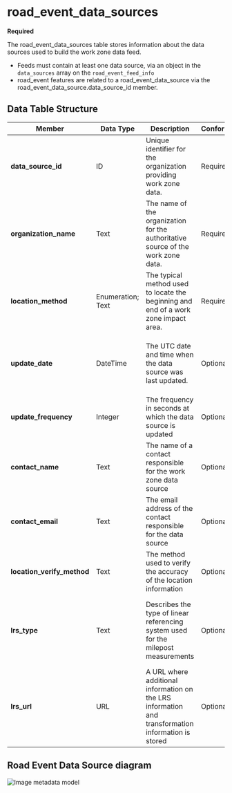 # road_event_data_sources
**Required**

The road_event_data_sources table stores information about the data sources used to build the work zone data feed.
- Feeds must contain at least one data source, via an object in the `data_sources` array on the `road_event_feed_info`
- road_event features are related to a road_event_data_source via the road_event_data_source.data_source_id member.

## Data Table Structure
Member | Data Type | Description | Conformance | Notes
---------- | --------- | ---------------- | ----------- | -----
**data_source_id** | ID | Unique identifier for the organization providing work zone data. | Required | 
**organization_name** | Text | The name of the organization for the authoritative source of the work zone data. | Required | Example: County DOT
**location_method** | Enumeration; Text | The typical method used to locate the beginning and end of a work zone impact area. | Required | See [Location Method Enumerated Type](/feed-content/enumerated-types/location_method.md)
**update_date** | DateTime | The UTC date and time when the data source was last updated. | Optional | All date/time formats shall use ISO 8601 Data elements and interchange formats – Information interchange. Example: `2016-11-03T19:37:00Z`
**update_frequency** | Integer | The frequency in seconds at which the data source is updated | Optional | 
**contact_name** | Text | The name of a contact responsible for the work zone data source | Optional | Example: Jo Help
**contact_email** | Text | The email address of the contact responsible for the data source | Optional |
**location_verify_method** | Text | The method used to verify the accuracy of the location information | Optional | Example: Survey accurate GPS equipment accurate to 0.1 cm
**lrs_type** | Text | Describes the type of linear referencing system used for the milepost measurements | Optional | Example: Use of milemarkers posted by the<br>roadways. These are registered to a dynamic segmentation of statewide LRS basemap.
**lrs_url** | URL | A URL where additional information on the LRS information and transformation information is stored | Optional | Example https://aaa.bbb.com/lrs

## Road Event Data Source diagram
![Image metadata model](https://github.com/usdot-jpo-ode/jpo-wzdx/blob/v3-metadata-update/images/feed_source_event_relationship.jpg)